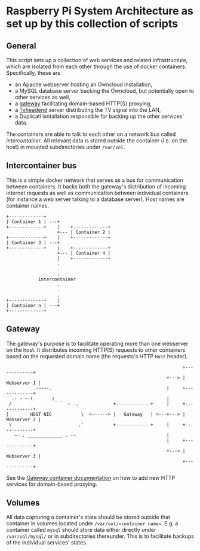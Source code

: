 # Raspberry Pi System Architecture as set up by this collection of scripts

## General

This script sets up a collection of web services and related infrastructure, which are isolated from each other through the use of docker containers. Specifically, these are

- an Apache webserver hosting an Owncloud installation,
- a MySQL database server backing the Owncloud, but potentially open to other services as well,
- a [gateway](gateway.md) facilitating domain-based HTTP(S) proxying,
- a [Tvheadend](tvheadend.md) server distributing the TV signal into the LAN,
- a Duplicati isntallation responsible for backing up the other services' data.

The containers are able to talk to each other on a network bus called _intercontainer_. All relevant data is stored outside the container (i.e. on the host) in mounted subdirectories under `/var/vol`. 

## Intercontainer bus

This is a simple docker network that serves as a bus for communication between containers. It backs both the gateway's distribution of incoming internet requests as well as communication between individual containers (for instance a web server talking to a database server). Host names are container names.
```
+-------------+    
| Container 1 | ---+
+-------------+    |    +-------------+
                   +--- | Container 2 |
+-------------+    |    +-------------+
| Container 3 | ---+
+-------------+    |    +-------------+
                   +--- | Container 4 |
                   |    +-------------+
                   .
                   .
                   .
            Intercontainer
                   .
                   .
                   .
+-------------+    |
| Container n | ---+
+-------------+    
```

## Gateway

The gateway's purpose is to facilitate operating more than one webserver on the host. It distributes incoming HTTP(S) requests to other containers based on the requested domain name (the requests's HTTP `Host` header).
``` 
                                                                  +-------------+
                                                            +---> | Webserver 1 |
          .-~~~-.                                           |     +-------------+
  .- ~ ~-(       )_ _                                       |
 /                     ~ -.             +-------------+     |     +-------------+
|        HOST NIC           \  <------> |   Gateway   | <---+---> | Webserver 2 |
 \                         .'           +-------------+     |     +-------------+
   ~- . _____________ . -~                                  |
                                                            |     +-------------+
                                                            +---> | Webserver 3 |
                                                                  +-------------+
```
See the [Gateway container documentation](gateway.md) on how to add new HTTP services for domain-based proxying.

## Volumes

All data capturing a container's state should be stored outside that container in volumes located under `/var/vol/<container name>`. E.g. a container called `mysql` should store data either directly under `/var/vol/mysql/` or in subdirectories thereunder. This is to facilitate backups of the individual services' states.

